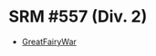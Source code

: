 # SRM #557 (Div. 2)

* [GreatFairyWar][]

[GreatFairyWar]: http://community.topcoder.com/stat?c=problem_statement&pm=11954&rd=15179
